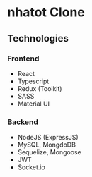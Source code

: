 # nhatot Clone 

## Technologies

### Frontend

- React
- Typescript
- Redux (Toolkit)
- SASS
- Material UI

### Backend

- NodeJS (ExpressJS)
- MySQL, MongdoDB
- Sequelize, Mongoose
- JWT
- Socket.io
